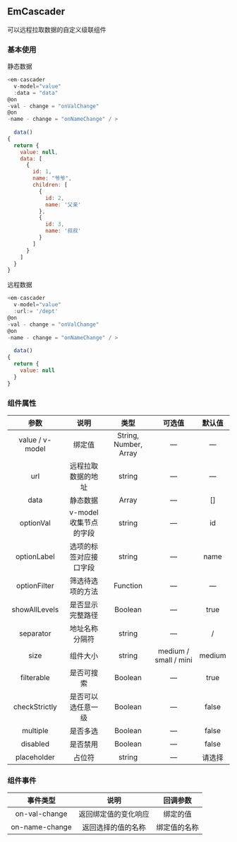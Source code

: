 ## EmCascader

可以远程拉取数据的自定义级联组件

### 基本使用

静态数据

````javascript
<em-cascader
  v-model="value"
  :data = "data"
@on
-val - change = "onValChange"
@on
-name - change = "onNameChange" / >
  
  data()
{
  return {
    value: null,
    data: [
      {
        id: 1,
        name: "爷爷",
        children: [
          {
            id: 2,
            name: '父亲'
          },
          {
            id: 3,
            name: '叔叔'
          }
        ]
      }
    ]
  }
}

````

远程数据

````javascript
<em-cascader
  v-model="value"
  :url:= '/dept'
@on
-val - change = "onValChange"
@on
-name - change = "onNameChange" / >
  
  data()
{
  return {
    value: null
  }
}

````

### 组件属性

|       参数        |       说明       |          类型           |          可选值          |  默认值   |
|:---------------:|:--------------:|:---------------------:|:---------------------:|:------:|
| value / v-model |      绑定值       | String, Number, Array |           —           |   —    |
|       url       |   远程拉取数据的地址    |        string         |           —           |   —    |
|      data       |      静态数据      |         Array         |           —           |   []   |
|    optionVal    | v-model收集节点的字段 |        string         |           —           |   id   |
|   optionLabel   |  选项的标签对应接口字段   |        string         |           —           |  name  |
|  optionFilter   |    筛选待选项的方法    |       Function        |           —           |   —    |
|  showAllLevels  |    是否显示完整路径    |        Boolean        |           —           |  true  |
|    separator    |    地址名称分隔符     |        string         |           —           |   /    |
|      size       |      组件大小      |        string         | medium / small / mini | medium |
|   filterable    |     是否可搜索      |        Boolean        |           —           |  true  |
|  checkStrictly  |   是否可以选任意一级    |        Boolean        |           —           | false  |
|    multiple     |      是否多选      |        Boolean        |           —           | false  |
|    disabled     |      是否禁用      |        Boolean        |           —           | false  |
|   placeholder   |      占位符       |        string         |           —           |  请选择   |

### 组件事件

|      事件类型      |     说明     |  回调参数  |
|:--------------:|:----------:|:------:|
| on-val-change  | 返回绑定值的变化响应 |  绑定的值  |
| on-name-change | 返回选择的值的名称  | 绑定值的名称 |
